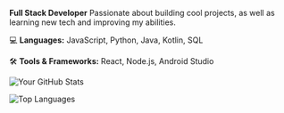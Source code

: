**Full Stack Developer**
Passionate about building cool projects, as well as learning new tech and improving my abilities.  

💻 **Languages:** JavaScript, Python, Java, Kotlin, SQL

🛠 **Tools & Frameworks:** React, Node.js, Android Studio

![Your GitHub Stats](https://github-readme-stats.vercel.app/api?username=matthewyoung94&show_icons=true&theme=radical) 

![Top Languages](https://github-readme-stats.vercel.app/api/top-langs/?username=matthewyoung94&layout=compact&theme=radical)
